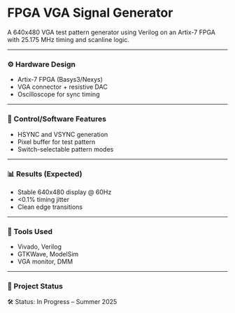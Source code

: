 # FPGA VGA Signal Generator

A 640x480 VGA test pattern generator using Verilog on an Artix-7 FPGA with 25.175 MHz timing and scanline logic.

---

### ⚙️ Hardware Design
- Artix-7 FPGA (Basys3/Nexys)
- VGA connector + resistive DAC
- Oscilloscope for sync timing

---

### 🧠 Control/Software Features
- HSYNC and VSYNC generation
- Pixel buffer for test pattern
- Switch-selectable pattern modes

---

### 📊 Results (Expected)
- Stable 640x480 display @ 60Hz
- <0.1% timing jitter
- Clean edge transitions

---

### 🧰 Tools Used
- Vivado, Verilog
- GTKWave, ModelSim
- VGA monitor, DMM

---

### 🚧 Project Status
🛠️ Status: In Progress – Summer 2025
